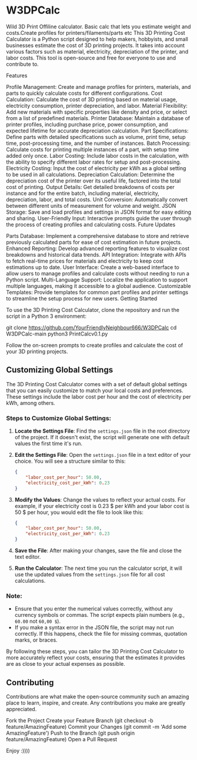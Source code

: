 # W3DPCalc
Wild 3D Print Offiline calculator. Basic calc that lets you estimate weight and costs.Create profiles for printers/filaments/parts etc
This 3D Printing Cost Calculator is a Python script designed to help makers, hobbyists, and small businesses estimate the cost of 3D printing projects. It takes into account various factors such as material, electricity, depreciation of the printer, and labor costs. This tool is open-source and free for everyone to use and contribute to.

Features

Profile Management: Create and manage profiles for printers, materials, and parts to quickly calculate costs for different configurations.
Cost Calculation: Calculate the cost of 3D printing based on material usage, electricity consumption, printer depreciation, and labor.
Material Flexibility: Add new materials with specific properties like density and price, or select from a list of predefined materials.
Printer Database: Maintain a database of printer profiles, including purchase price, power consumption, and expected lifetime for accurate depreciation calculation.
Part Specifications: Define parts with detailed specifications such as volume, print time, setup time, post-processing time, and the number of instances.
Batch Processing: Calculate costs for printing multiple instances of a part, with setup time added only once.
Labor Costing: Include labor costs in the calculation, with the ability to specify different labor rates for setup and post-processing.
Electricity Costing: Input the cost of electricity per kWh as a global setting to be used in all calculations.
Depreciation Calculation: Determine the depreciation cost of the printer over its useful life, factored into the total cost of printing.
Output Details: Get detailed breakdowns of costs per instance and for the entire batch, including material, electricity, depreciation, labor, and total costs.
Unit Conversion: Automatically convert between different units of measurement for volume and weight.
JSON Storage: Save and load profiles and settings in JSON format for easy editing and sharing.
User-Friendly Input: Interactive prompts guide the user through the process of creating profiles and calculating costs.
Future Updates

Parts Database: Implement a comprehensive database to store and retrieve previously calculated parts for ease of cost estimation in future projects.
Enhanced Reporting: Develop advanced reporting features to visualize cost breakdowns and historical data trends.
API Integration: Integrate with APIs to fetch real-time prices for materials and electricity to keep cost estimations up to date.
User Interface: Create a web-based interface to allow users to manage profiles and calculate costs without needing to run a Python script.
Multi-Language Support: Localize the application to support multiple languages, making it accessible to a global audience.
Customizable Templates: Provide templates for common part profiles and printer settings to streamline the setup process for new users.
Getting Started

To use the 3D Printing Cost Calculator, clone the repository and run the script in a Python 3 environment:

git clone https://github.com/YourFriendlyNeighbour666/W3DPCalc
cd W3DPCalc-main
python3 PrintCalcv0.1.py

Follow the on-screen prompts to create profiles and calculate the cost of your 3D printing projects.


## Customizing Global Settings

The 3D Printing Cost Calculator comes with a set of default global settings that you can easily customize to match your local costs and preferences. These settings include the labor cost per hour and the cost of electricity per kWh, among others.

### Steps to Customize Global Settings:

1. **Locate the Settings File**: Find the `settings.json` file in the root directory of the project. If it doesn't exist, the script will generate one with default values the first time it's run.

2. **Edit the Settings File**: Open the `settings.json` file in a text editor of your choice. You will see a structure similar to this:

    ```json
    {
        "labor_cost_per_hour": 50.00,
        "electricity_cost_per_kWh": 0.23
    }
    ```

3. **Modify the Values**: Change the values to reflect your actual costs. For example, if your electricity cost is 0.23 $ per kWh and your labor cost is 50 $ per hour, you would edit the file to look like this:

    ```json
    {
        "labor_cost_per_hour": 50.00,
        "electricity_cost_per_kWh": 0.23
    }
    ```

4. **Save the File**: After making your changes, save the file and close the text editor.

5. **Run the Calculator**: The next time you run the calculator script, it will use the updated values from the `settings.json` file for all cost calculations.

### Note:

- Ensure that you enter the numerical values correctly, without any currency symbols or commas. The script expects plain numbers (e.g., `60.00` not `60,00 $`).
- If you make a syntax error in the JSON file, the script may not run correctly. If this happens, check the file for missing commas, quotation marks, or braces.

By following these steps, you can tailor the 3D Printing Cost Calculator to more accurately reflect your costs, ensuring that the estimates it provides are as close to your actual expenses as possible.


## Contributing

Contributions are what make the open-source community such an amazing place to learn, inspire, and create. Any contributions you make are greatly appreciated.

Fork the Project
Create your Feature Branch (git checkout -b feature/AmazingFeature)
Commit your Changes (git commit -m 'Add some AmazingFeature')
Push to the Branch (git push origin feature/AmazingFeature)
Open a Pull Request


Enjoy :))))

